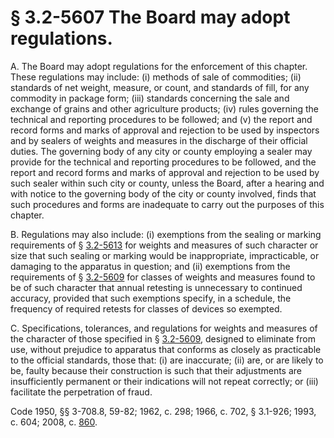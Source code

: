 # § 3.2-5607 The Board may adopt regulations.

<p>A. The Board may adopt regulations for the enforcement of this chapter. These regulations may include: (i) methods of sale of commodities; (ii) standards of net weight, measure, or count, and standards of fill, for any commodity in package form; (iii) standards concerning the sale and exchange of grains and other agriculture products; (iv) rules governing the technical and reporting procedures to be followed; and (v) the report and record forms and marks of approval and rejection to be used by inspectors and by sealers of weights and measures in the discharge of their official duties. The governing body of any city or county employing a sealer may provide for the technical and reporting procedures to be followed, and the report and record forms and marks of approval and rejection to be used by such sealer within such city or county, unless the Board, after a hearing and with notice to the governing body of the city or county involved, finds that such procedures and forms are inadequate to carry out the purposes of this chapter.</p><p>B. Regulations may also include: (i) exemptions from the sealing or marking requirements of § <a href='http://law.lis.virginia.gov/vacode/3.2-5613/'>3.2-5613</a> for weights and measures of such character or size that such sealing or marking would be inappropriate, impracticable, or damaging to the apparatus in question; and (ii) exemptions from the requirements of § <a href='http://law.lis.virginia.gov/vacode/3.2-5609/'>3.2-5609</a> for classes of weights and measures found to be of such character that annual retesting is unnecessary to continued accuracy, provided that such exemptions specify, in a schedule, the frequency of required retests for classes of devices so exempted.</p><p>C. Specifications, tolerances, and regulations for weights and measures of the character of those specified in § <a href='http://law.lis.virginia.gov/vacode/3.2-5609/'>3.2-5609</a>, designed to eliminate from use, without prejudice to apparatus that conforms as closely as practicable to the official standards, those that: (i) are inaccurate; (ii) are, or are likely to be, faulty because their construction is such that their adjustments are insufficiently permanent or their indications will not repeat correctly; or (iii) facilitate the perpetration of fraud.</p><p>Code 1950, §§ 3-708.8, 59-82; 1962, c. 298; 1966, c. 702, § 3.1-926; 1993, c. 604; 2008, c. <a href='http://lis.virginia.gov/cgi-bin/legp604.exe?081+ful+CHAP0860'>860</a>.</p>